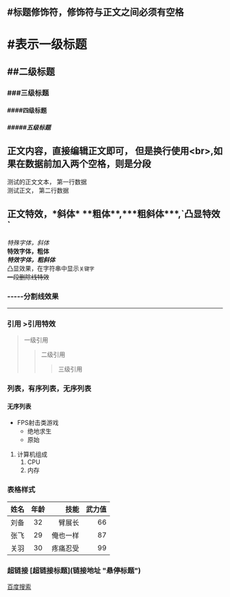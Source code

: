 ## #标题修饰符，修饰符与正文之间必须有空格

# #表示一级标题
## ##二级标题
### ###三级标题
#### ####四级标题
##### #####五级标题

## 正文内容，直接编辑正文即可， 但是换行使用\<br\>,如果在数据前加入两个空格，则是分段
     
测试的正文文本，  第一行数据<br>
测试正文， 第二行数据

## 正文特效，\*斜体\* \*\*粗体\*\*,\*\*\*粗斜体\*\*\*,\`凸显特效\`

  *特殊字体，斜体*<br>
  **特效字体，粗体**<br>
  ***特效字体，粗斜体***<br>
  凸显效果，在字符串中显示`关键字`<br>
  ~~一段删除线特效~~	

### \-\-\-\-\-分割线效果

-----

### 引用 \>引用特效
> 一级引用
>> 二级引用
>>> 三级引用

### 列表，有序列表，无序列表

#### 无序列表

* FPS射击类游戏
  * 绝地求生
  * 原始
1. 计算机组成
   1. CPU
   2. 内存
### 表格样式
|姓名|年龄|技能|武力值|
--|:--:|--:|--:
|刘备|32|臂展长|66|
|张飞|29|俺也一样|87|
|关羽|30|疼痛忍受|99|

### 超链接 \[超链接标题]\(链接地址 "悬停标题")

[百度搜索](https://www.baidu.com "点击进入百度")

